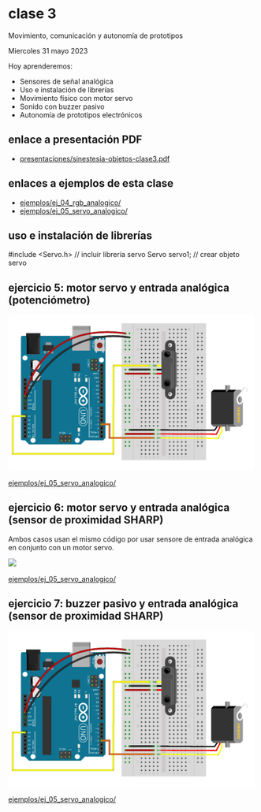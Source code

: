 # clase 3

Movimiento, comunicación y autonomía de prototipos

Miercoles 31 mayo 2023

Hoy aprenderemos:

- Sensores de señal analógica
- Uso e instalación de librerías
- Movimiento físico con motor servo
- Sonido con buzzer pasivo
- Autonomía de prototipos electrónicos

## enlace a presentación PDF
- [presentaciones/sinestesia-objetos-clase3.pdf](./presentaciones/sinestesia-objetos-clase3.pdf)

## enlaces a ejemplos de esta clase

- [ejemplos/ej_04_rgb_analogico/](./ejemplos/ej_04_rgb_analogico/)
- [ejemplos/ej_05_servo_analogico/](./ejemplos/ej_05_servo_analogico/)

## uso e instalación de librerías

#include <Servo.h>   // incluir librería servo
Servo servo1;        // crear objeto servo

## ejercicio 5: motor servo y entrada analógica (potenciómetro)

<img src="media/ej_06_servo_sharp.jpg" width="500">

[ejemplos/ej_05_servo_analogico/](./ejemplos/ej_05_servo_analogico/)

## ejercicio 6: motor servo y entrada analógica (sensor de proximidad SHARP)

Ambos casos usan el mismo código por usar sensore de entrada analógica en conjunto con un motor servo.

<img src="media/ej_07_servo_analogico.jpg" width="500">

[ejemplos/ej_05_servo_analogico/](./ejemplos/ej_05_servo_analogico/)

## ejercicio 7: buzzer pasivo y entrada analógica (sensor de proximidad SHARP)

<img src="media/ej_06_servo_sharp.jpg" width="500">

[ejemplos/ej_05_servo_analogico/](./ejemplos/ej_05_servo_analogico/)
